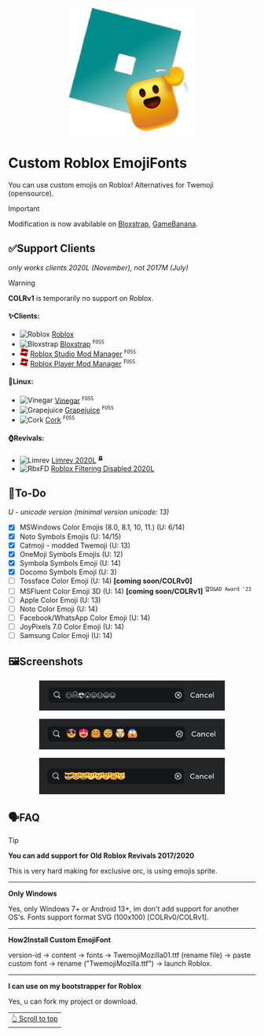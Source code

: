 <p align="center">
  <img src="assets/rbxcef-icon.png" width="256">
</p>

# Custom Roblox EmojiFonts
You can use custom emojis on Roblox! Alternatives for Twemoji (opensource).
> [!IMPORTANT]
> Modification is now avabilable on [Bloxstrap](http://github.com/pizzaboxer/bloxstrap), [GameBanana](https://gamebanana.com/mods/455178).

## ✅Support Clients
*only works clients 2020L (November), not 2017M (July)*
> [!WARNING]
> **COLRv1** is temporarily no support on Roblox.

#### ✨Clients:
* <img src="https://i.ibb.co/4S2GBqw/2022-Site-Favicon.webp" alt="Roblox" width="17" height="17"/> [Roblox](http://www.roblox.com/) 
* <img src="https://github.com/pizzaboxer/bloxstrap/raw/main/Images/Bloxstrap.png" alt="Bloxstrap" width="17" height="17"/> [Bloxstrap](http://github.com/pizzaboxer/bloxstrap) <sup>`FOSS`</sup>
* <img src="https://raw.githubusercontent.com/MaximumADHD/Roblox-Studio-Mod-Manager/master/ProjectSrc/Resources/Logo.png" alt="RbxSModManager" width="17" height="17"/> [Roblox Studio Mod Manager](http://github.com/MaximumADHD/Roblox-Studio-Mod-Manager) <sup>`FOSS`</sup>
* <img src="https://raw.githubusercontent.com/MaximumADHD/Roblox-Studio-Mod-Manager/master/ProjectSrc/Resources/Logo.png" alt="RbxSModManager" width="17" height="17"/> [Roblox Player Mod Manager](http://github.com/Malte0621/Roblox-Player-Mod-Manager) <sup>`FOSS`</sup>
#### 🐧Linux:
* <img src="https://github.com/vinegarhq/vinegar/blob/master/splash/vinegar.png" alt="Vinegar" width="17" height="17"/> [Vinegar](http://github.com/vinegarhq/vinegar) <sup>`FOSS`</sup>
* <img src="https://gitlab.com/uploads/-/system/project/avatar/11688812/Grapejuice.png" alt="Grapejuice" width="17" height="17"/> [Grapejuice](http://gitlab.com/brinkervii/grapejuice) <sup>`FOSS`</sup>
* <img src="https://github.com/Bugadinho/Cork/raw/master/resources/cork.svg" alt="Cork" width="17" height="17"/> [Cork](http://github.com/CorkHQ/Cork) <sup>`FOSS`</sup>
#### ⌚Revivals:
* <img src="https://github.com/NikSavchenk0/rbxcustom-fontemojis/assets/58150480/e3d1abc6-d172-4c62-9505-ce75393c0fee" alt="Limrev" width="17" height="17"/> [Limrev 2020L](http://www.roblox.cat/) <sup>`🪦`</sup>
* <img src="https://img.itch.zone/aW1nLzEzMTU5MTUwLmpwZw==/315x250%23c/28t7d4.jpg" alt="RbxFD" width="17" height="17"/> [Roblox Filtering Disabled 2020L](http://jetray.itch.io/roblox-filtering-disabled)

## 📜To-Do
*U - unicode version (minimal version unicode: 13)*
- [x] MSWindows Color Emojis (8.0, 8.1, 10, 11.) (U: 6/14)
- [x] Noto Symbols Emojis (U: 14/15)
- [x] Catmoji - modded Twemoji (U: 13)
- [x] OneMoji Symbols Emojis (U: 12)
- [x] Symbola Symbols Emoji (U: 14)
- [x] Docomo Symbols Emoji (U: 3)
- [ ] Tossface Color Emoji (U: 14) **[coming soon/COLRv0]**
- [ ] MSFluent Color Emoji 3D (U: 14) **[coming soon/COLRv1]** <sup>`🏆D&AD Award '23`</sup>
- [ ] Apple Color Emoji (U: 13)
- [ ] Noto Color Emoji (U: 14)
- [ ] Facebook/WhatsApp Color Emoji (U: 14)
- [ ] JoyPixels 7.0 Color Emoji (U: 14)
- [ ] Samsung Color Emoji (U: 14)

## 🖼Screenshots
<p align="center">
  <a href="#">
    <img src="assets/screenshot1.png" width="75%">
  </a>
</p>
<p align="center">
  <a href="#">
    <img src="assets/screenshot2.png" width="75%">
  </a>
</p>
<p align="center">
  <a href="#">
    <img src="assets/screenshot3.png" width="75%">
  </a>
</p>

## 🗣FAQ

> [!TIP]
> **You can add support for Old Roblox Revivals 2017/2020**
> 
> This is very hard making for exclusive orc, is using emojis sprite.
> 
> ***
> 
> **Only Windows**
> 
> Yes, only Windows 7+ or Android 13+, im don't add support for another OS's. Fonts support format SVG (100x100) [COLRv0/COLRv1].
> 
> ***
>
> **How2Install Custom EmojiFont**
> 
> version-id → content → fonts → TwemojiMozilla01.ttf (rename file) → paste custom font → rename ("TwemojiMozilla.ttf") → launch Roblox.
>
> ***
>
> **I can use on my bootstrapper for Roblox**
>
> Yes, u can fork my project or download.


 <div align="right">
<table><td>
<a href="#start-of-content">👆 Scroll to top</a>
</td></table>
</div>
<!--
* [Limrev 2020L (RIP)](http://www.roblox.cat/)
---
> [!WARNING]
> Placeholder.
---
Early: January, February, March, April
Mid: May, June, July, August
Late: September, October, November, December
-->
